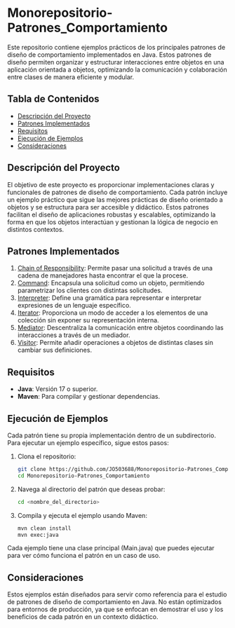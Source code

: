 # Monorepositorio-Patrones_Comportamiento
Este repositorio contiene ejemplos prácticos de los principales patrones de diseño de comportamiento implementados en Java. Estos patrones de diseño permiten organizar y estructurar interacciones entre objetos en una aplicación orientada a objetos, optimizando la comunicación y colaboración entre clases de manera eficiente y modular.

## Tabla de Contenidos
- [Descripción del Proyecto](#descripción-del-proyecto)
- [Patrones Implementados](#patrones-implementados)
- [Requisitos](#requisitos)
- [Ejecución de Ejemplos](#ejecución-de-ejemplos)
- [Consideraciones](#consideraciones)

## Descripción del Proyecto

El objetivo de este proyecto es proporcionar implementaciones claras y funcionales de patrones de diseño de comportamiento. Cada patrón incluye un ejemplo práctico que sigue las mejores prácticas de diseño orientado a objetos y se estructura para ser accesible y didáctico. Estos patrones facilitan el diseño de aplicaciones robustas y escalables, optimizando la forma en que los objetos interactúan y gestionan la lógica de negocio en distintos contextos.

## Patrones Implementados
1. [Chain of Responsibility](./ChainOfResponsibilityPattern/): Permite pasar una solicitud a través de una cadena de manejadores hasta encontrar el que la procese.
2. [Command](./CommandPattern/): Encapsula una solicitud como un objeto, permitiendo parametrizar los clientes con distintas solicitudes.
3. [Interpreter](./InterpreterPattern/): Define una gramática para representar e interpretar expresiones de un lenguaje específico.
4. [Iterator](./IteratorPattern/): Proporciona un modo de acceder a los elementos de una colección sin exponer su representación interna.
5. [Mediator](./MediatorPattern/): Descentraliza la comunicación entre objetos coordinando las interacciones a través de un mediador.
6. [Visitor](./VisitorPattern/): Permite añadir operaciones a objetos de distintas clases sin cambiar sus definiciones.

## Requisitos

- **Java**: Versión 17 o superior.
- **Maven**: Para compilar y gestionar dependencias.

## Ejecución de Ejemplos

Cada patrón tiene su propia implementación dentro de un subdirectorio. Para ejecutar un ejemplo específico, sigue estos pasos:

1. Clona el repositorio:
   ```bash
   git clone https://github.com/JO503688/Monorepositorio-Patrones_Comportamiento.git
   cd Monorepositorio-Patrones_Comportamiento
2. Navega al directorio del patrón que deseas probar:
    ```bash
    cd <nombre_del_directorio>
3. Compila y ejecuta el ejemplo usando Maven:
    ```bash
    mvn clean install
    mvn exec:java

Cada ejemplo tiene una clase principal (Main.java) que puedes ejecutar para ver cómo funciona el patrón en un caso de uso.

## Consideraciones
Estos ejemplos están diseñados para servir como referencia para el estudio de patrones de diseño de comportamiento en Java. No están optimizados para entornos de producción, ya que se enfocan en demostrar el uso y los beneficios de cada patrón en un contexto didáctico.
